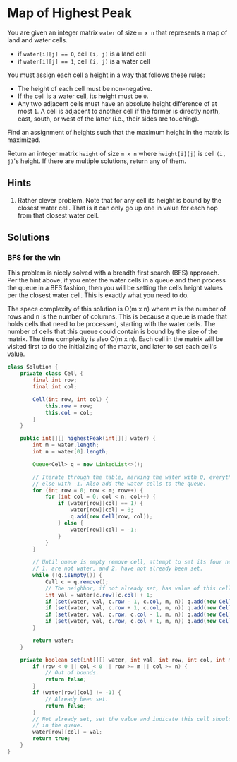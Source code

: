 # Map of Highest Peak

You are given an integer matrix `water` of size `m x n` that represents a map of
land and water cells.

* if `water[i][j] == 0`, cell `(i, j)` is a land cell
* if `water[i][j] == 1`, cell `(i, j)` is a water cell

You must assign each cell a height in a way that follows these rules:

* The height of each cell must be non-negative.
* If the cell is a water cell, its height must be `0`.
* Any two adjacent cells must have an absolute height difference of at most `1`.
  A cell is adjacent to another cell if the former is directly north, east,
  south, or west of the latter (i.e., their sides are touching).

Find an assignment of heights such that the maximum height in the matrix is
maximized.

Return an integer matrix `height` of size `m x n` where `height[i][j]` is cell
`(i, j)`'s height. If there are multiple solutions, return any of them.

## Hints

1. Rather clever problem. Note that for any cell its height is bound by the
   closest water cell. That is it can only go up one in value for each hop
   from that closest water cell.

## Solutions

### BFS for the win

This problem is nicely solved with a breadth first search (BFS) approach. Per
the hint above, if you enter the water cells in a queue and then process the
queue in a BFS fashion, then you will be setting the cells height values per
the closest water cell. This is exactly what you need to do.

The space complexity of this solution is O(m x n) where m is the number of rows
and n is the number of columns. This is because a queue is made that holds cells
that need to be processed, starting with the water cells. The number of cells
that this queue could contain is bound by the size of the matrix. The time
complexity is also O(m x n). Each cell in the matrix will be visited first to
do the initializing of the matrix, and later to set each cell's value.

```java
class Solution {
    private class Cell {
        final int row;
        final int col;

        Cell(int row, int col) {
            this.row = row;
            this.col = col;
        }
    }

    public int[][] highestPeak(int[][] water) {
        int m = water.length;
        int n = water[0].length;

        Queue<Cell> q = new LinkedList<>();

        // Iterate through the table, marking the water with 0, everything
        // else with -1. Also add the water cells to the queue.
        for (int row = 0; row < m; row++) {
            for (int col = 0; col < n; col++) {
                if (water[row][col] == 1) {
                    water[row][col] = 0;
                    q.add(new Cell(row, col));
                } else {
                    water[row][col] = -1;
                }
            }
        }

        // Until queue is empty remove cell, attempt to set its four neighbors if they
        // 1. are not water, and 2. have not already been set.
        while (!q.isEmpty()) {
            Cell c = q.remove();
            // The neighbor, if not already set, has value of this cell plus one.
            int val = water[c.row][c.col] + 1;
            if (set(water, val, c.row - 1, c.col, m, n)) q.add(new Cell(c.row - 1, c.col));
            if (set(water, val, c.row + 1, c.col, m, n)) q.add(new Cell(c.row + 1, c.col));
            if (set(water, val, c.row, c.col - 1, m, n)) q.add(new Cell(c.row, c.col - 1));
            if (set(water, val, c.row, c.col + 1, m, n)) q.add(new Cell(c.row, c.col + 1));
        }

        return water;
    }

    private boolean set(int[][] water, int val, int row, int col, int m, int n) {
        if (row < 0 || col < 0 || row >= m || col >= n) {
            // Out of bounds.
            return false;
        }
        if (water[row][col] != -1) {
            // Already been set.
            return false;
        }
        // Not already set, set the value and indicate this cell should also be processed
        // in the queue.
        water[row][col] = val;
        return true;
    }
}
```
